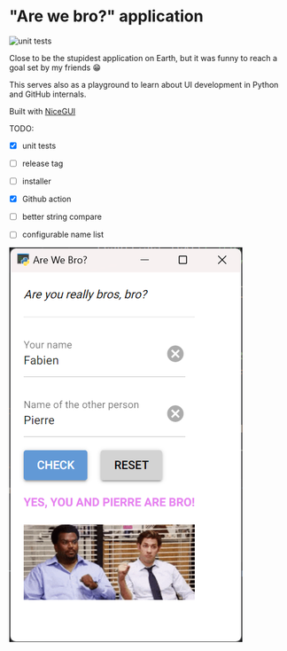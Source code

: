 # "Are we bro?" application

![unit tests](https://github.com/github/docs/actions/workflows/test.yml/badge.svg)

Close to be the stupidest application on Earth, but it was funny to reach a goal set by my friends :grin:

This serves also as a playground to learn about UI development in Python and GitHub internals.

Built with [NiceGUI](https://github.com/zauberzeug/nicegui/)

TODO:

- [x] unit tests

- [ ] release tag

- [ ] installer

- [x] Github action

- [ ] better string compare

- [ ] configurable name list

![Screenshot](screenshot.png)